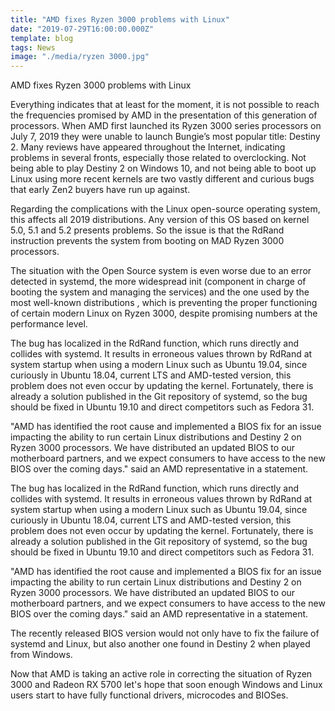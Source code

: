 ```yaml
---
title: "AMD fixes Ryzen 3000 problems with Linux"
date: "2019-07-29T16:00:00.000Z"
template: blog
tags: News
image: "./media/ryzen 3000.jpg"
---
```


<title-2>AMD fixes Ryzen 3000 problems with Linux</title-2>


Everything indicates that at least for the moment, it is not possible to reach the frequencies promised by AMD in the presentation of this generation of processors. When AMD first launched its Ryzen 3000 series processors on July 7, 2019 they were unable to launch Bungie’s most popular title: Destiny 2. Many reviews have appeared throughout the Internet, indicating problems in several fronts, especially those related to overclocking. Not being able to play Destiny 2 on Windows 10, and not being able to boot up Linux using more recent kernels are two vastly different and curious bugs that early Zen2 buyers have run up against.

Regarding the complications with the Linux open-source operating system, this affects all 2019 distributions. Any version of this OS based on kernel 5.0, 5.1 and 5.2 presents problems. So the issue is that the RdRand instruction prevents the system from booting on MAD Ryzen 3000 processors.

The situation with the Open Source system is even worse due to an error detected in systemd, the more widespread init (component in charge of booting the system and managing the services) and the one used by the most well-known distributions , which is preventing the proper functioning of certain modern Linux on Ryzen 3000, despite promising numbers at the performance level.

The bug has localized in the RdRand function, which runs directly and collides with systemd. It results in erroneous values thrown by RdRand at system startup when using a modern Linux such as Ubuntu 19.04, since curiously in Ubuntu 18.04, current LTS and AMD-tested version, this problem does not even occur by updating the kernel. Fortunately, there is already a solution published in the Git repository of systemd, so the bug should be fixed in Ubuntu 19.10 and direct competitors such as Fedora 31.

"AMD has identified the root cause and implemented a BIOS fix for an issue impacting the ability to run certain Linux distributions and Destiny 2 on Ryzen 3000 processors.  We have distributed an updated BIOS to our motherboard partners, and we expect consumers to have access to the new BIOS over the coming days." said an AMD representative in a statement.

The bug has localized in the RdRand function, which runs directly and collides with systemd. It results in erroneous values thrown by RdRand at system startup when using a modern Linux such as Ubuntu 19.04, since curiously in Ubuntu 18.04, current LTS and AMD-tested version, this problem does not even occur by updating the kernel. Fortunately, there is already a solution published in the Git repository of systemd, so the bug should be fixed in Ubuntu 19.10 and direct competitors such as Fedora 31.

"AMD has identified the root cause and implemented a BIOS fix for an issue impacting the ability to run certain Linux distributions and Destiny 2 on Ryzen 3000 processors.  We have distributed an updated BIOS to our motherboard partners, and we expect consumers to have access to the new BIOS over the coming days." said an AMD representative in a statement.

The recently released BIOS version would not only have to fix the failure of systemd and Linux, but also another one found in Destiny 2 when played from Windows.

Now that AMD is taking an active role in correcting the situation of Ryzen 3000 and Radeon RX 5700 let's hope that soon enough Windows and Linux users start to have fully functional drivers, microcodes and BIOSes. 


